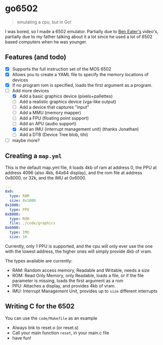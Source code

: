 # go6502
> emulating a cpu, but in Go!

I was bored, so I made a 6502 emulator. Partially due to [Ben Eater's](https://eater.net/) video's, 
partially due to my father talking about it a lot since he used a lot of 6502 based
computers when he was younger. 

## Features (and todo)
 * [x] Supports the full instruction set of the MOS 6502
 * [x] Allows you to create a YAML file to specify the memory locations of devices
 * [x] If no program rom is specified, loads the first argument as a program.
 * [ ] Add more devices
    * [x] Add a basic graphics device (pixels+pallettes)
    * [ ] Add a realistic graphics device (vga-like output)
    * [ ] Add a device that captures "input"
    * [ ] Add a MMU (memory mapper)
    * [ ] Add a FPU (floating point support)
    * [ ] Add an APU (audio support)
    * [x] Add an IMU (interrupt management unit) (thanks Jonathan)
    * [ ] Add a DTB (Device Tree blob, tihi)
 * [ ] maybe more?

## Creating a `map.yml`
This is the default map.yml file, it loads 4kb of ram at address 0, the PPU at address 4096 (also 4kb, 64x64 display),
and the rom file at address 0x8000, or 32k, and the IMU at 0x6000. 
```yaml
---
0x0:
  type: RAM
  size: 0x1000
0x1000:
  type: PPU
0x8000:
  type: ROM
  file: ./code/graphics
0x6000:
  type: IMU
  size: 16
```
Currently, only 1 PPU is supported, and the cpu will only ever use the one with the lowest address, 
the higher ones will simply provide 4kb of vram. 

The types available are currently:
* RAM: Random access memory, Readable and Writable, needs a size
* ROM: Read Only Memory, only Readable, loads a file, or if the file parameter is missing, loads the first argument as a rom
* PPU: Attaches a display, and provides 4kb of vram.
* IMU: Interrupt Management Unit, provides up to `size` different interrupts 

## Writing C for the 6502
You can use the `code/Makefile` as an example
* Always link to reset.o (or reset.s)
* Call your main function `reset`, in your main.c file
* have fun!
